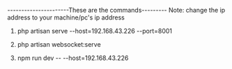 ----------------------These are the commands---------
Note: change the ip address to your machine/pc's ip address

1. php artisan serve --host=192.168.43.226 --port=8001

2. php artisan websocket:serve

3. npm run dev -- --host=192.168.43.226    